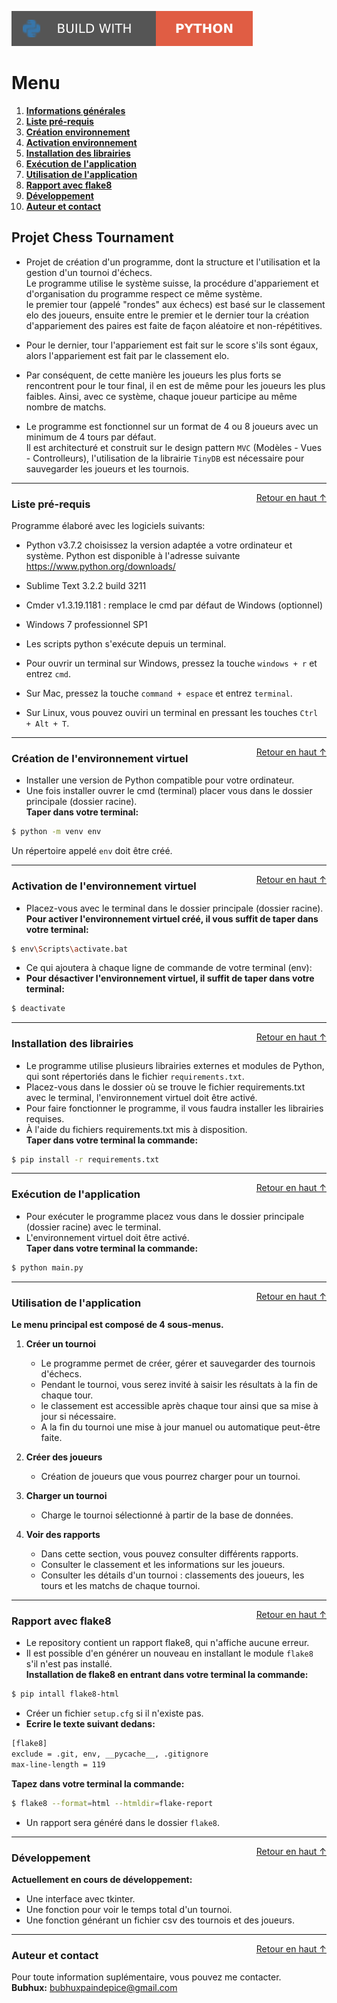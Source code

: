 ![Static Badge](static/badges/build-with-python.svg)

<div id="top"></div>

# Menu   
1. **[Informations générales](#informations-générales)**   
2. **[Liste pré-requis](#liste-pre-requis)**   
3. **[Création environnement](#creation-environnement)**   
4. **[Activation environnement](#activation-environnement)**   
5. **[Installation des librairies](#installation-librairies)**   
6. **[Exécution de l'application](#execution-application)**   
7. **[Utilisation de l'application](#utilisation-application)**   
7. **[Rapport avec flake8](#rapport-flake8)**   
7. **[Développement](#developpement)**   
8. **[Auteur et contact](#auteur-contact)**     

## Projet Chess Tournament   
- Projet de création d'un programme, dont la structure et l'utilisation et la gestion d'un tournoi d'échecs.   
Le programme utilise le système suisse, la procédure d'appariement et d'organisation du programme respect ce même système.   
le premier tour (appelé "rondes" aux échecs) est basé sur le classement elo des joueurs, ensuite entre le premier et le dernier tour la création d'appariement des paires est faite de façon aléatoire et non-répétitives.   
- Pour le dernier, tour l'appariement est fait sur le score s'ils sont égaux, alors l'appariement est fait par le classement elo.   
- Par conséquent, de cette manière les joueurs les plus forts se rencontrent pour le tour final, il en est de même pour les joueurs les plus faibles. Ainsi, avec ce système, chaque joueur participe au même nombre de matchs.   

- Le programme est fonctionnel sur un format de 4 ou 8 joueurs avec un minimum de 4 tours par défaut.   
Il est architecturé et construit sur le design pattern ``MVC`` (Modèles - Vues - Controlleurs), l'utilisation de la librairie ``TinyDB`` est   nécessaire pour sauvegarder les joueurs et les tournois.   

--------------------------------------------------------------------------------------------------------------------------------

<div id="liste-pre-requis"></div>
<a href="#top" style="float: right;">Retour en haut ↑</a>

### Liste pré-requis   
Programme élaboré avec les logiciels suivants:   
- Python v3.7.2 choisissez la version adaptée a votre ordinateur et système. Python est disponible à l'adresse suivante   https://www.python.org/downloads/    
- Sublime Text 3.2.2 build 3211   
- Cmder v1.3.19.1181 : remplace le cmd par défaut de Windows (optionnel)   
- Windows 7 professionnel SP1   

- Les scripts python s'exécute depuis un terminal.   
- Pour ouvrir un terminal sur Windows, pressez la touche ```windows + r``` et entrez ```cmd```.   
- Sur Mac, pressez la touche ```command + espace``` et entrez ```terminal```.   
- Sur Linux, vous pouvez ouviri un terminal en pressant les touches ```Ctrl + Alt + T```.   

--------------------------------------------------------------------------------------------------------------------------------

<div id="creation-environnement"></div>
<a href="#top" style="float: right;">Retour en haut ↑</a>

### Création de l'environnement virtuel   
- Installer une version de Python compatible pour votre ordinateur.   
- Une fois installer ouvrer le cmd (terminal) placer vous dans le dossier principale (dossier racine).   
**Taper dans votre terminal:**   
```bash  
$ python -m venv env
```  
Un répertoire appelé ``env`` doit être créé.   

--------------------------------------------------------------------------------------------------------------------------------

<div id="activation-environnement"></div>
<a href="#top" style="float: right;">Retour en haut ↑</a>

### Activation de l'environnement virtuel   
- Placez-vous avec le terminal dans le dossier principale (dossier racine).   
**Pour activer l'environnement virtuel créé, il vous suffit de taper dans votre terminal:**   
```bash 
$ env\Scripts\activate.bat
```   
- Ce qui ajoutera à chaque ligne de commande de votre terminal (env):   
- **Pour désactiver l'environnement virtuel, il suffit de taper dans votre terminal:**   
```bash  
$ deactivate
```

--------------------------------------------------------------------------------------------------------------------------------

<div id="installation-librairies"></div>
<a href="#top" style="float: right;">Retour en haut ↑</a>

### Installation des librairies   
- Le programme utilise plusieurs librairies externes et modules de Python, qui sont répertoriés dans le fichier ```requirements.txt```.   
- Placez-vous dans le dossier où se trouve le fichier requirements.txt avec le terminal, l'environnement virtuel doit être activé.   
- Pour faire fonctionner le programme, il vous faudra installer les librairies requises.   
- À l'aide du fichiers requirements.txt mis à disposition.   
**Taper dans votre terminal la commande:**   
```bash  
$ pip install -r requirements.txt
```

--------------------------------------------------------------------------------------------------------------------------------

<div id="execution-application"></div>
<a href="#top" style="float: right;">Retour en haut ↑</a>

### Exécution de l'application   
- Pour exécuter le programme placez vous dans le dossier principale (dossier racine) avec le terminal.   
- L'environnement virtuel doit être activé.   
**Taper dans votre terminal la commande:**   
```bash
$ python main.py
```

--------------------------------------------------------------------------------------------------------------------------------

<div id="utilisation-application"></div>
<a href="#top" style="float: right;">Retour en haut ↑</a>

### Utilisation de l'application
**Le menu principal est composé de 4 sous-menus.**   
1. **Créer un tournoi**   
   - Le programme permet de créer, gérer et sauvegarder des tournois d'échecs.   
   - Pendant le tournoi, vous serez invité à saisir les résultats à la fin de chaque tour.   
   - le classement est accessible après chaque tour ainsi que sa mise à jour si nécessaire.   
   - A la fin du tournoi une mise à jour manuel ou automatique peut-être faite.   

2. **Créer des joueurs**   
   - Création de joueurs que vous pourrez charger pour un tournoi.   

3. **Charger un tournoi**   
   - Charge le tournoi sélectionné à partir de la base de données.   

4. **Voir des rapports**   
   - Dans cette section, vous pouvez consulter différents rapports.   
   - Consulter le classement et les informations sur les joueurs.   
   - Consulter les détails d'un tournoi : classements des joueurs, les tours et les matchs de chaque tournoi.   

--------------------------------------------------------------------------------------------------------------------------------

<div id="rapport-flake8"></div>
<a href="#top" style="float: right;">Retour en haut ↑</a>

### Rapport avec flake8   
- Le repository contient un rapport flake8, qui n'affiche aucune erreur.   
- Il est possible d'en générer un nouveau en installant le module ```flake8``` s'il n'est pas installé.   
**Installation de flake8 en entrant dans votre terminal la commande:**   
```bash
$ pip intall flake8-html
```
- Créer un fichier ```setup.cfg``` si il n'existe pas.   
- **Ecrire le texte suivant dedans:**   
```bash
[flake8]
exclude = .git, env, __pycache__, .gitignore
max-line-length = 119
```
**Tapez dans votre terminal la commande:**   
```bash
$ flake8 --format=html --htmldir=flake-report
```
- Un rapport sera généré dans le dossier ``flake8``.   

--------------------------------------------------------------------------------------------------------------------------------

<div id="developpement"></div>
<a href="#top" style="float: right;">Retour en haut ↑</a>

### Développement
**Actuellement en cours de développement:**   
- Une interface avec tkinter.   
- Une fonction pour voir le temps total d'un tournoi.   
- Une fonction générant un fichier csv des tournois et des joueurs.   

--------------------------------------------------------------------------------------------------------------------------------

<div id="auteur-contact"></div>
<a href="#top" style="float: right;">Retour en haut ↑</a>

### Auteur et contact 
Pour toute information suplémentaire, vous pouvez me contacter.   
**Bubhux:** bubhuxpaindepice@gmail.com   
